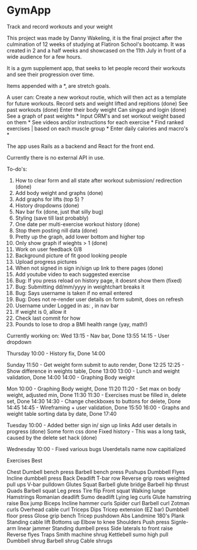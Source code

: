 # GymApp
Track and record workouts and your weight

This project was made by Danny Wakeling, it is the final project after the culmination of 12 weeks of studying at Flatiron School's bootcamp. It was created in 2 and a half weeks and showcased on the 11th July in front of a wide audience for a few hours.

It is a gym supplement app, that seeks to let people record their workouts and see their progression over time. 

Items appended with a *, are stretch goals. 

A user can:
Create a new workout routie, which will then act as a template for future workouts.
Record sets and weight lifted and repitions (done)
See past workouts (done)
Enter their body weight 
Can singup and login (done)
See a graph of past weights * 
Input ORM's and set workout weight based on them *
See videos and/or instructions for each exercise *
Find ranked exercises | based on each muscle group *
Enter daily calories and macro's *

The app uses Rails as a backend and React for the front end. 

Currently there is no external API in use.

To-do's: 
1. How to clear form and all state after workout submission/ redirection (done)
2. Add body weight and graphs (done) 
3. Add graphs for lifts (top 5) ?
4. History dropdowns (done)
5. Nav bar fix (done, just that silly bug)
6. Styling (save till last probably)
7. One date per multi-exercise workout history (done)
8. Stop them posting nill data (done)
9. Pretty up the graph, add lower bottom and higher top
10. Only show graph if wieghts > 1 (done)
11. Work on user feedback 0/8
12. Background picture of fit good looking people
13. Upload progress pictures
14. When not signed in sign in/sign up link to there pages (done)
15. Add youtube video to each suggested exercise
16. Bug: If you press reload on history page, it doesnt show them (fixed)
17. Bug: Submitting dd/mm/yyyy in weightchart breaks it
18. Bug: Says username is taken if no email entered
19. Bug: Does not re-render user details on form submit, does on refresh
20. Username under Logged in as: , in nav bar
21. If weight is 0, allow it
22. Check last commit for how 
23. Pounds to lose to drop a BMI health range (yay, math!)

Currently working on: 
Wed 
13:15 - Nav bar, Done 13:55
14:15 - User dropdown 

Thursday
10:00 - History fix, Done 14:00

Sunday 
11:50 - Get weight form submit to auto render, Done 12:25
12:25 - Show difference in weights table, Done 13:00
13:00 - Lunch and weight validation, Done 14:00
14:00 - Graphing Body weight

Mon
10:00 - Graphing Body weight, Done 11:20 
11:20 - Set max on body weight, adjusted min, Done 11:30
11:30 - Exercises must be filled in, delete set, Done 14:30
14:30 - Change checkboxes to buttons for delete, Done 14:45
14:45 - Wireframing + user validation, Done 15:50
16:00 - Graphs and weight table sorting data by date, Done 17:40

Tuesday
10:00 - Added better sign in/ sign up links
        Add user details in progress (done)
        Some form css done
        Fixed history - This was a long task, caused by the delete set hack (done)

Wednesday 
10:00 - Fixed various bugs
        Userdetails name now capitialized
        


Exercises Best 

Chest 
    Dumbell bench press
    Barbell bench press
    Pushups
    Dumbbell Flyes
    Incline dumbbell press
Back
    Deadlift
    T-bar row 
    Reverse grip rows
    weighted pull ups
    V-bar pulldown 
Glutes 
    Squat
    Barbell glute bridge
    Barbell hip thrust
Quads
    Barbell squat
    Leg press
    Tire flip
    Front squat
    Walking lunge
Hamstrings
    Romanian deadlift
    Sumo deadlift
    Lying leg curls
    Glute hamstring raise
    Box jump
Biceps
    Incline hammer curls
    Spider curl
    Barbell curl
    Zotman curls
    Overhead cable curl
Triceps
    Dips
    Tricep extension (EZ bar)
    Dumbbell floor press
    Glose grip bench
    Tricep pushdown
Abs
    Landmine 180's
    Plank
    Standing cable lift
    Bottoms up
    Elbow to knee
Shoulders
    Push press
    Signle-arm linear jammer
    Standing dumbell press
    Side laterals to front raise
    Reverse flyes
Traps
    Smith machine shrug
    Kettlebell sumo high pull
    Dumbbell shrug
    Barbell shrug
    Cable shrugs